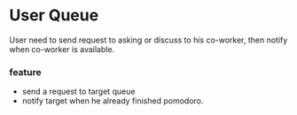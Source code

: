 # User Queue

 User need to send request to asking or discuss  to his co-worker, then notify when co-worker is available.

### feature
- send a request to target queue 
- notify target when he already finished pomodoro.